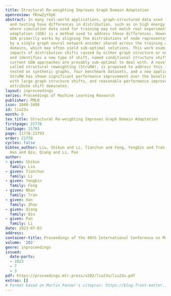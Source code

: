 ```yaml
---
title: Structural Re-weighting Improves Graph Domain Adaptation
openreview: fKnw2yYXpK
abstract: In many real-world applications, graph-structured data used for training
  and testing have differences in distribution, such as in high energy physics (HEP)
  where simulation data used for training may not match real experiments. Graph domain
  adaptation (GDA) is a method used to address these differences. However, current
  GDA primarily works by aligning the distributions of node representations output
  by a single graph neural network encoder shared across the training and testing
  domains, which may often yield sub-optimal solutions. This work examines different
  impacts of distribution shifts caused by either graph structure or node attributes
  and identifies a new type of shift, named conditional structure shift (CSS), which
  current GDA approaches are provably sub-optimal to deal with. A novel approach,
  called structural reweighting (StruRW), is proposed to address this issue and is
  tested on synthetic graphs, four benchmark datasets, and a new application in HEP.
  StruRW has shown significant performance improvement over the baselines in the settings
  with large graph structure shifts, and reasonable performance improvement when node
  attribute shift dominates.
layout: inproceedings
series: Proceedings of Machine Learning Research
publisher: PMLR
issn: 2640-3498
id: liu23u
month: 0
tex_title: Structural Re-weighting Improves Graph Domain Adaptation
firstpage: 21778
lastpage: 21793
page: 21778-21793
order: 21778
cycles: false
bibtex_author: Liu, Shikun and Li, Tianchun and Feng, Yongbin and Tran, Nhan and Zhao,
  Han and Qiu, Qiang and Li, Pan
author:
- given: Shikun
  family: Liu
- given: Tianchun
  family: Li
- given: Yongbin
  family: Feng
- given: Nhan
  family: Tran
- given: Han
  family: Zhao
- given: Qiang
  family: Qiu
- given: Pan
  family: Li
date: 2023-07-03
address: 
container-title: Proceedings of the 40th International Conference on Machine Learning
volume: '202'
genre: inproceedings
issued:
  date-parts:
  - 2023
  - 7
  - 3
pdf: https://proceedings.mlr.press/v202/liu23u/liu23u.pdf
extras: []
# Format based on Martin Fenner's citeproc: https://blog.front-matter.io/posts/citeproc-yaml-for-bibliographies/
---
```


